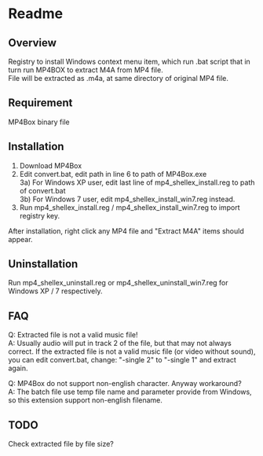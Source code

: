 Readme
==============

Overview
--------------
Registry to install Windows context menu item, which run .bat script that in turn run MP4BOX to extract M4A from MP4 file.  
File will be extracted as <original filename>.m4a, at same directory of original MP4 file.

Requirement
--------------
MP4Box binary file

Installation
--------------
1) Download MP4Box  
2) Edit convert.bat, edit path in line 6 to path of MP4Box.exe  
3a) For Windows XP user, edit last line of mp4_shellex_install.reg to path of convert.bat  
3b) For Windows 7 user, edit mp4_shellex_install_win7.reg instead.  
4) Run mp4_shellex_install.reg / mp4_shellex_install_win7.reg to import registry key.  

After installation, right click any MP4 file and "Extract M4A" items should appear.

Uninstallation
--------------
Run mp4_shellex_uninstall.reg or mp4_shellex_uninstall_win7.reg for Windows XP / 7 respectively.

FAQ
--------------
Q: Extracted file is not a valid music file!  
A: Usually audio will put in track 2 of the file, but that may not always correct. If the extracted file is not a valid music file (or video without sound), you can edit convert.bat, change:
"-single 2" to "-single 1" and extract again.

Q: MP4Box do not support non-english character. Anyway workaround?  
A: The batch file use temp file name and parameter provide from Windows, so this extension support non-english filename.

TODO
--------------
Check extracted file by file size?